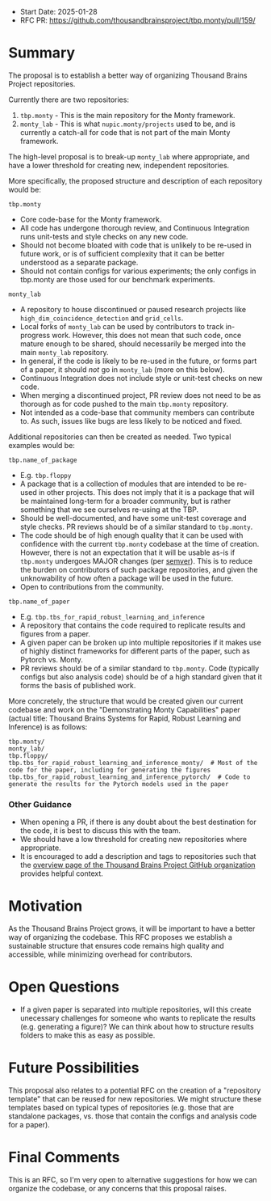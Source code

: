 - Start Date: 2025-01-28
- RFC PR: https://github.com/thousandbrainsproject/tbp.monty/pull/159/

# Summary

The proposal is to establish a better way of organizing Thousand Brains Project repositories.

Currently there are two repositories:

1. `tbp.monty` - This is the main repository for the Monty framework.
2. `monty_lab` - This is what `nupic.monty/projects` used to be, and is currently a catch-all for code that is not part of the main Monty framework.

The high-level proposal is to break-up `monty_lab` where appropriate, and have a lower threshold for creating new, independent repositories.

More specifically, the proposed structure and description of each repository would be:

`tbp.monty`
- Core code-base for the Monty framework.
- All code has undergone thorough review, and Continuous Integration runs unit-tests and style checks on any new code.
- Should not become bloated with code that is unlikely to be re-used in future work, or is of sufficient complexity that it can be better understood as a separate package.
- Should not contain configs for various experiments; the only configs in tbp.monty are those used for our benchmark experiments.

`monty_lab`
- A repository to house discontinued or paused research projects like  `high_dim_coincidence_detection` and `grid_cells`.
- Local forks of `monty_lab` can be used by contributors to track in-progress work. However, this does not mean that such code, once mature enough to be shared, should necessarily be merged into the main `monty_lab` repository.
- In general, if the code is likely to be re-used in the future, or forms part of a paper, it should *not* go in `monty_lab` (more on this below).
- Continuous Integration does not include style or unit-test checks on new code. 
- When merging a discontinued project, PR review does not need to be as thorough as for code pushed to the main `tbp.monty` repository.
- Not intended as a code-base that community members can contribute to. As such, issues like bugs are less likely to be noticed and fixed. 

Additional repositories can then be created as needed. Two typical examples would be:

`tbp.name_of_package`
- E.g. `tbp.floppy`
- A package that is a collection of modules that are intended to be re-used in other projects. This does not imply that it is a package that will be maintained long-term for a broader community, but is rather something that we see ourselves re-using at the TBP.
- Should be well-documented, and have some unit-test coverage and style checks. PR reviews should be of a similar standard to `tbp.monty`.
- The code should be of high enough quality that it can be used with confidence with the current `tbp.monty` codebase at the time of creation. However, there is not an expectation that it will be usable as-is if `tbp.monty` undergoes MAJOR changes (per [semver](https://semver.org/)). This is to reduce the burden on contributors of such package repositories, and given the unknowability of how often a package will be used in the future.
- Open to contributions from the community.

`tbp.name_of_paper`
- E.g. `tbp.tbs_for_rapid_robust_learning_and_inference`
- A repository that contains the code required to replicate results and figures from a paper.
- A given paper can be broken up into multiple repositories if it makes use of highly distinct frameworks for different parts of the paper, such as Pytorch vs. Monty.
- PR reviews should be of a similar standard to `tbp.monty`. Code (typically configs but also analysis code) should be of a high standard given that it forms the basis of published work.

More concretely, the structure that would be created given our current codebase and work on the "Demonstrating Monty Capabilities" paper (actual title: Thousand Brains Systems for Rapid, Robust Learning and Inference) is as follows:

```
tbp.monty/
monty_lab/
tbp.floppy/
tbp.tbs_for_rapid_robust_learning_and_inference_monty/  # Most of the code for the paper, including for generating the figures
tbp.tbs_for_rapid_robust_learning_and_inference_pytorch/  # Code to generate the results for the Pytorch models used in the paper
```

### Other Guidance
- When opening a PR, if there is any doubt about the best destination for the code, it is best to discuss this with the team.
- We should have a low threshold for creating new repositories where appropriate.
- It is encouraged to add a description and tags to repositories such that the [overview page of the Thousand Brains Project GitHub organization](https://github.com/orgs/thousandbrainsproject/repositories) provides helpful context.

# Motivation

As the Thousand Brains Project grows, it will be important to have a better way of organizing the codebase. This RFC proposes we establish a sustainable structure that ensures code remains high quality and accessible, while minimizing overhead for contributors.

# Open Questions

- If a given paper is separated into multiple repositories, will this create unecessary challenges for someone who wants to replicate the results (e.g. generating a figure)? We can think about how to structure results folders to make this as easy as possible.

# Future Possibilities

This proposal also relates to a potential RFC on the creation of a "repository template" that can be reused for new repositories. We might structure these templates based on typical types of repositories (e.g. those that are standalone packages, vs. those that contain the configs and analysis code for a paper).

# Final Comments

This is an RFC, so I'm very open to alternative suggestions for how we can organize the codebase, or any concerns that this proposal raises.